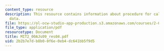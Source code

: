 ```yaml
---
content_type: resource
description: This resource contains information about procedure for calibrating sensor
  data.
file: https://ol-ocw-studio-app-production.s3.amazonaws.com/courses/2-00aj-exploring-sea-space-earth-fundamentals-of-engineering-design-spring-2009/2b2b7e7db8b00f6e0eb4dc641bb5f9d5_MIT2_00AJs09_res04.pdf
file_type: application/pdf
resourcetype: Document
title: MIT2_00AJs09_res04.pdf
uid: 2b2b7e7d-b8b0-0f6e-0eb4-dc641bb5f9d5
---
```

